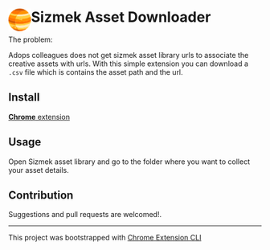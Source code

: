# <img src="public/icons/icon_48.png" width="45" align="left"> Sizmek Asset Downloader

The problem:

Adops colleagues does not get sizmek asset library urls to associate the creative assets with urls. With this simple extension you can download a `.csv` file which is contains the asset path and the url.

## Install

[**Chrome** extension]() <!-- TODO: Add chrome extension link inside parenthesis -->

## Usage

Open Sizmek asset library and go to the folder where you want to collect your asset details.

## Contribution

Suggestions and pull requests are welcomed!.

---

This project was bootstrapped with [Chrome Extension CLI](https://github.com/dutiyesh/chrome-extension-cli)
